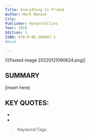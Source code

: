 ```yaml
---
Title: Everything Is F*cked
Author: Mark Manson
City:
Publisher: HarperCollins
Year: 2019
Edition: 1
ISBN: 978-0-06-288847-1
#book

---
```

![[Pasted image 20220121090624.png]]

## SUMMARY
[insert here]

## KEY QUOTES:
- 
- 

> Keyword/Tags: 
